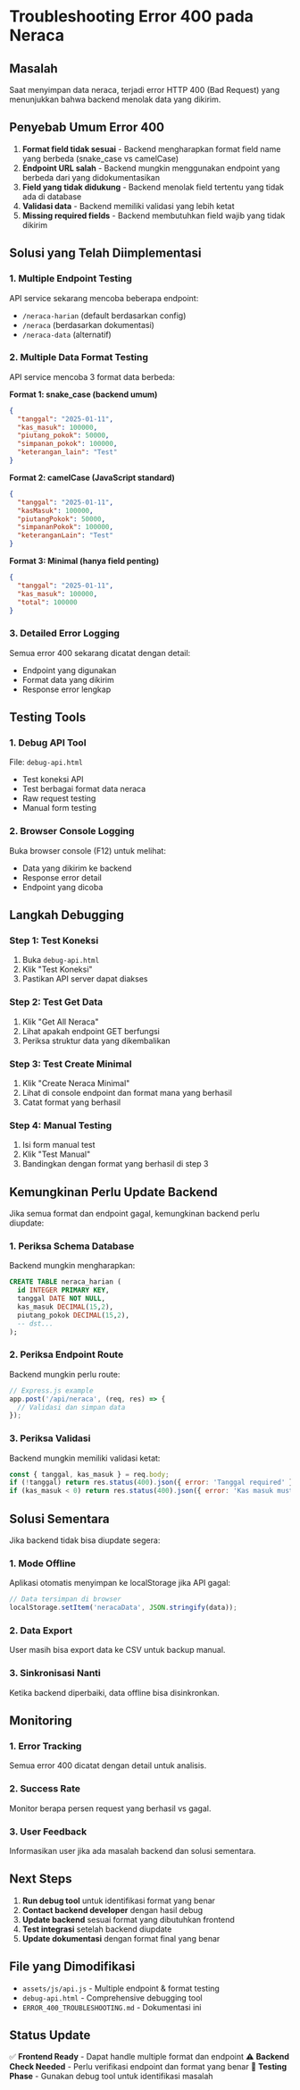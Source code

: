 # Troubleshooting Error 400 pada Neraca

## Masalah
Saat menyimpan data neraca, terjadi error HTTP 400 (Bad Request) yang menunjukkan bahwa backend menolak data yang dikirim.

## Penyebab Umum Error 400
1. **Format field tidak sesuai** - Backend mengharapkan format field name yang berbeda (snake_case vs camelCase)
2. **Endpoint URL salah** - Backend mungkin menggunakan endpoint yang berbeda dari yang didokumentasikan
3. **Field yang tidak didukung** - Backend menolak field tertentu yang tidak ada di database
4. **Validasi data** - Backend memiliki validasi yang lebih ketat
5. **Missing required fields** - Backend membutuhkan field wajib yang tidak dikirim

## Solusi yang Telah Diimplementasi

### 1. Multiple Endpoint Testing
API service sekarang mencoba beberapa endpoint:
- `/neraca-harian` (default berdasarkan config)
- `/neraca` (berdasarkan dokumentasi)
- `/neraca-data` (alternatif)

### 2. Multiple Data Format Testing
API service mencoba 3 format data berbeda:

**Format 1: snake_case (backend umum)**
```json
{
  "tanggal": "2025-01-11",
  "kas_masuk": 100000,
  "piutang_pokok": 50000,
  "simpanan_pokok": 100000,
  "keterangan_lain": "Test"
}
```

**Format 2: camelCase (JavaScript standard)**
```json
{
  "tanggal": "2025-01-11",
  "kasMasuk": 100000,
  "piutangPokok": 50000,
  "simpananPokok": 100000,
  "keteranganLain": "Test"
}
```

**Format 3: Minimal (hanya field penting)**
```json
{
  "tanggal": "2025-01-11",
  "kas_masuk": 100000,
  "total": 100000
}
```

### 3. Detailed Error Logging
Semua error 400 sekarang dicatat dengan detail:
- Endpoint yang digunakan
- Format data yang dikirim
- Response error lengkap

## Testing Tools

### 1. Debug API Tool
File: `debug-api.html`
- Test koneksi API
- Test berbagai format data neraca
- Raw request testing
- Manual form testing

### 2. Browser Console Logging
Buka browser console (F12) untuk melihat:
- Data yang dikirim ke backend
- Response error detail
- Endpoint yang dicoba

## Langkah Debugging

### Step 1: Test Koneksi
1. Buka `debug-api.html`
2. Klik "Test Koneksi"
3. Pastikan API server dapat diakses

### Step 2: Test Get Data
1. Klik "Get All Neraca"
2. Lihat apakah endpoint GET berfungsi
3. Periksa struktur data yang dikembalikan

### Step 3: Test Create Minimal
1. Klik "Create Neraca Minimal"
2. Lihat di console endpoint dan format mana yang berhasil
3. Catat format yang berhasil

### Step 4: Manual Testing
1. Isi form manual test
2. Klik "Test Manual"
3. Bandingkan dengan format yang berhasil di step 3

## Kemungkinan Perlu Update Backend

Jika semua format dan endpoint gagal, kemungkinan backend perlu diupdate:

### 1. Periksa Schema Database
Backend mungkin mengharapkan:
```sql
CREATE TABLE neraca_harian (
  id INTEGER PRIMARY KEY,
  tanggal DATE NOT NULL,
  kas_masuk DECIMAL(15,2),
  piutang_pokok DECIMAL(15,2),
  -- dst...
);
```

### 2. Periksa Endpoint Route
Backend mungkin perlu route:
```javascript
// Express.js example
app.post('/api/neraca', (req, res) => {
  // Validasi dan simpan data
});
```

### 3. Periksa Validasi
Backend mungkin memiliki validasi ketat:
```javascript
const { tanggal, kas_masuk } = req.body;
if (!tanggal) return res.status(400).json({ error: 'Tanggal required' });
if (kas_masuk < 0) return res.status(400).json({ error: 'Kas masuk must be positive' });
```

## Solusi Sementara

Jika backend tidak bisa diupdate segera:

### 1. Mode Offline
Aplikasi otomatis menyimpan ke localStorage jika API gagal:
```javascript
// Data tersimpan di browser
localStorage.setItem('neracaData', JSON.stringify(data));
```

### 2. Data Export
User masih bisa export data ke CSV untuk backup manual.

### 3. Sinkronisasi Nanti
Ketika backend diperbaiki, data offline bisa disinkronkan.

## Monitoring

### 1. Error Tracking
Semua error 400 dicatat dengan detail untuk analisis.

### 2. Success Rate
Monitor berapa persen request yang berhasil vs gagal.

### 3. User Feedback
Informasikan user jika ada masalah backend dan solusi sementara.

## Next Steps

1. **Run debug tool** untuk identifikasi format yang benar
2. **Contact backend developer** dengan hasil debug
3. **Update backend** sesuai format yang dibutuhkan frontend
4. **Test integrasi** setelah backend diupdate
5. **Update dokumentasi** dengan format final yang benar

## File yang Dimodifikasi

- `assets/js/api.js` - Multiple endpoint & format testing
- `debug-api.html` - Comprehensive debugging tool
- `ERROR_400_TROUBLESHOOTING.md` - Dokumentasi ini

## Status Update

✅ **Frontend Ready** - Dapat handle multiple format dan endpoint
⚠️ **Backend Check Needed** - Perlu verifikasi endpoint dan format yang benar
🔄 **Testing Phase** - Gunakan debug tool untuk identifikasi masalah
